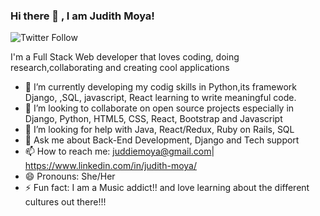 ### Hi there 👋 , I am Judith Moya!
![Twitter Follow](https://img.shields.io/twitter/follow/jayemmw?label=Follow%20me%20on%20Twitter&style=social)
<!-- ![linkedIn]<a href="https://www.linkedin.com/in/judith-moya/"><i class="fab fa-linkedin"></i></a> -->

I'm a Full Stack Web developer that loves coding, doing research,collaborating and creating cool applications

- 🌱 I’m currently  developing my codig skills in Python,its framework Django, ,SQL, javascript, React learning to write meaningful code. 
- 👯 I’m looking to collaborate on open source projects especially in Django, Python, HTML5, CSS, React, Bootstrap and Javascript
- 🤔 I’m looking for help with Java, React/Redux, Ruby on Rails, SQL
- 💬 Ask me about Back-End Development, Django and Tech support
- 📫 How to reach me: juddiemoya@gmail.com| https://www.linkedin.com/in/judith-moya/
- 😄 Pronouns: She/Her
- ⚡ Fun fact: I am a Music addict!! and love learning about the different cultures out there!!! 

